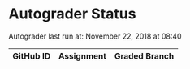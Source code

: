 # Autograder Status
Autograder last run at: November 22, 2018 at 08:40

| GitHub ID | Assignment | Graded Branch |
|-----------|------------|---------------|
